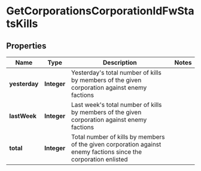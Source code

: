 
# GetCorporationsCorporationIdFwStatsKills

## Properties
Name | Type | Description | Notes
------------ | ------------- | ------------- | -------------
**yesterday** | **Integer** | Yesterday&#39;s total number of kills by members of the given corporation against enemy factions | 
**lastWeek** | **Integer** | Last week&#39;s total number of kills by members of the given corporation against enemy factions | 
**total** | **Integer** | Total number of kills by members of the given corporation against enemy factions since the corporation enlisted | 



